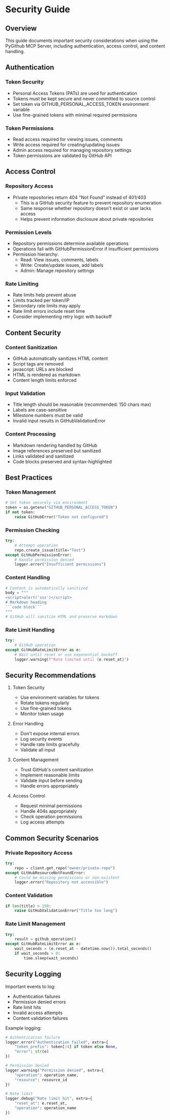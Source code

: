 # Security Guide

## Overview
This guide documents important security considerations when using the PyGithub MCP Server, including authentication, access control, and content handling.

## Authentication

### Token Security
- Personal Access Tokens (PATs) are used for authentication
- Tokens must be kept secure and never committed to source control
- Set token via GITHUB_PERSONAL_ACCESS_TOKEN environment variable
- Use fine-grained tokens with minimal required permissions

### Token Permissions
- Read access required for viewing issues, comments
- Write access required for creating/updating issues
- Admin access required for managing repository settings
- Token permissions are validated by GitHub API

## Access Control

### Repository Access
- Private repositories return 404 "Not Found" instead of 401/403
  - This is a GitHub security feature to prevent repository enumeration
  - Same response whether repository doesn't exist or user lacks access
  - Helps prevent information disclosure about private repositories

### Permission Levels
- Repository permissions determine available operations
- Operations fail with GitHubPermissionError if insufficient permissions
- Permission hierarchy:
  - Read: View issues, comments, labels
  - Write: Create/update issues, add labels
  - Admin: Manage repository settings

### Rate Limiting
- Rate limits help prevent abuse
- Limits tracked per token/IP
- Secondary rate limits may apply
- Rate limit errors include reset time
- Consider implementing retry logic with backoff

## Content Security

### Content Sanitization
- GitHub automatically sanitizes HTML content
- Script tags are removed
- javascript: URLs are blocked
- HTML is rendered as markdown
- Content length limits enforced

### Input Validation
- Title length should be reasonable (recommended: 150 chars max)
- Labels are case-sensitive
- Milestone numbers must be valid
- Invalid input results in GitHubValidationError

### Content Processing
- Markdown rendering handled by GitHub
- Image references preserved but sanitized
- Links validated and sanitized
- Code blocks preserved and syntax-highlighted

## Best Practices

### Token Management
```python
# Set token securely via environment
token = os.getenv("GITHUB_PERSONAL_ACCESS_TOKEN")
if not token:
    raise GitHubError("Token not configured")
```

### Permission Checking
```python
try:
    # Attempt operation
    repo.create_issue(title="Test")
except GitHubPermissionError:
    # Handle permission denied
    logger.error("Insufficient permissions")
```

### Content Handling
```python
# Content is automatically sanitized
body = """
<script>alert('xss')</script>
# Markdown heading
```code block```
"""
# GitHub will sanitize HTML and preserve markdown
```

### Rate Limit Handling
```python
try:
    # GitHub operation
except GitHubRateLimitError as e:
    # Wait until reset or use exponential backoff
    logger.warning(f"Rate limited until {e.reset_at}")
```

## Security Recommendations

1. Token Security
   - Use environment variables for tokens
   - Rotate tokens regularly
   - Use fine-grained tokens
   - Monitor token usage

2. Error Handling
   - Don't expose internal errors
   - Log security events
   - Handle rate limits gracefully
   - Validate all input

3. Content Management
   - Trust GitHub's content sanitization
   - Implement reasonable limits
   - Validate input before sending
   - Handle errors appropriately

4. Access Control
   - Request minimal permissions
   - Handle 404s appropriately
   - Check operation permissions
   - Log access attempts

## Common Security Scenarios

### Private Repository Access
```python
try:
    repo = client.get_repo("owner/private-repo")
except GitHubResourceNotFoundError:
    # Could be missing permissions or non-existent
    logger.error("Repository not accessible")
```

### Content Validation
```python
if len(title) > 150:
    raise GitHubValidationError("Title too long")
```

### Rate Limit Management
```python
try:
    result = github_operation()
except GitHubRateLimitError as e:
    wait_seconds = (e.reset_at - datetime.now()).total_seconds()
    if wait_seconds > 0:
        time.sleep(wait_seconds)
```

## Security Logging

Important events to log:
- Authentication failures
- Permission denied errors
- Rate limit hits
- Invalid access attempts
- Content validation failures

Example logging:
```python
# Authentication failure
logger.error("Authentication failed", extra={
    "token_prefix": token[:4] if token else None,
    "error": str(e)
})

# Permission denied
logger.warning("Permission denied", extra={
    "operation": operation_name,
    "resource": resource_id
})

# Rate limit
logger.debug("Rate limit hit", extra={
    "reset_at": e.reset_at,
    "operation": operation_name
})
